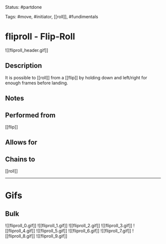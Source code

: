 Status: #partdone

Tags: #move, #initiator, [[roll]], #fundimentals

# fliproll - Flip-Roll
![[fliproll_header.gif]]
## Description
It is possible to [[roll]] from a [[flip]] by holding down and left/right for enough frames before landing.

## Notes


## Performed from
[[flip]]

## Allows for


## Chains to
[[roll]]

___
# Gifs
## Bulk
![[fliproll_0.gif]]
![[fliproll_1.gif]]
![[fliproll_2.gif]]
![[fliproll_3.gif]]
![[fliproll_4.gif]]
![[fliproll_5.gif]]
![[fliproll_6.gif]]
![[fliproll_7.gif]]
![[fliproll_8.gif]]
![[fliproll_9.gif]]